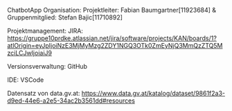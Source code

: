 ChatbotApp Organisation: Projektleiter: Fabian Baumgartner[11923684] & Gruppenmitglied: Stefan Bajic[11710892]

Projektmanagement: JIRA: https://gruppe10prdke.atlassian.net/jira/software/projects/KAN/boards/1?atlOrigin=eyJpIjoiNzE3MjMyMzg2ZDY1NGQ3OTk0ZmEyNjQ3MmQzZTQ5MzciLCJwIjoiaiJ9

Versionsverwaltung: GitHub

IDE: VSCode

Datensatz von data.gv.at: https://www.data.gv.at/katalog/dataset/9861f2a3-d9ed-44e6-a2e5-34ac2b3561dd#resources
